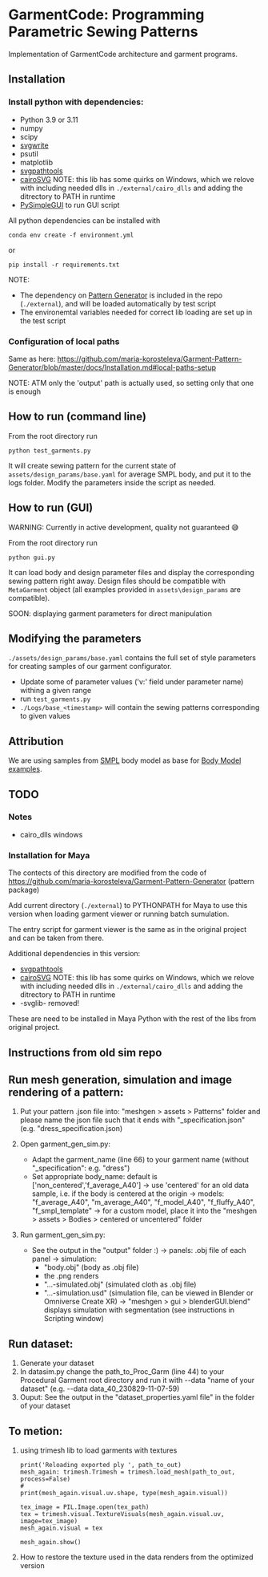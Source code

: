 
# GarmentCode: Programming Parametric Sewing Patterns

Implementation of GarmentCode architecture and garment programs.

## Installation

### Install python with dependencies:

* Python 3.9 or 3.11
* numpy
* scipy
* [svgwrite](https://pypi.org/project/svgwrite/)
* psutil
* matplotlib
* [svgpathtools](https://github.com/mathandy/svgpathtools)
* [cairoSVG](https://cairosvg.org/)
    NOTE: this lib has some quirks on Windows, which we relove with including needed dlls in `./external/cairo_dlls` and adding the ditrectory to PATH in runtime
* [PySimpleGUI](https://github.com/PySimpleGUI/PySimpleGUI) to run GUI script

All python dependencies can be installed with 

```
conda env create -f environment.yml
```
or 

```
pip install -r requirements.txt
```

NOTE: 
* The dependency on [Pattern Generator](https://github.com/maria-korosteleva/Garment-Pattern-Generator) is included in the repo (`./external`), and will be loaded automatically by test script
* The environemtal variables needed for correct lib loading are set up in the test script

### Configuration of local paths

Same as here: https://github.com/maria-korosteleva/Garment-Pattern-Generator/blob/master/docs/Installation.md#local-paths-setup

NOTE: ATM only the 'output' path is actually used, so setting only that one is enough


## How to run (command line)

From the root directory run
```
python test_garments.py
```

It will create sewing pattern for the current state of `assets/design_params/base.yaml` for average SMPL body, and put it to the logs folder. Modify the parameters inside the script as needed.

## How to run (GUI)

WARNING: Currently in active development, quality not guaranteed 😅

From the root directory run
```
python gui.py
```

It can load body and design parameter files and display the corresponding sewing pattern right away.
Design files should be compatible with `MetaGarment` object (all examples provided in `assets\design_params` are compatible).

SOON: displaying garment parameters for direct manipulation

## Modifying the parameters

`./assets/design_params/base.yaml` contains the full set of style parameters for creating samples of our garment configurator.

* Update some of parameter values ('v:' field under parameter name) withing a given range 
* run `test_garments.py` 
* `./Logs/base_<timestamp>` will contain the sewing patterns corresponding to given values


## Attribution
We are using samples from [SMPL](https://smpl.is.tue.mpg.de/) body model as base for [Body Model examples](assets/Bodies). 


## TODO

### Notes
* cairo_dlls windows

### Installation for Maya
The contects of this directory are modified from the code of https://github.com/maria-korosteleva/Garment-Pattern-Generator (pattern package)

Add current directory (`./external`) to PYTHONPATH for Maya to use this version when loading garment viewer or running batch sumulation. 

The entry script for garment viewer is the same as in the original project and can be taken from there.

Additional dependencies in this version: 
* [svgpathtools](https://github.com/mathandy/svgpathtools)
* [cairoSVG](https://cairosvg.org/)
    NOTE: this lib has some quirks on Windows, which we relove with including needed dlls in `./external/cairo_dlls` and adding the ditrectory to PATH in runtime
* -svglib- removed!

These are need to be installed in Maya Python with the rest of the libs from original project.

## Instructions from old sim repo

Run mesh generation, simulation and image rendering of a pattern:
--------------------------------------------------------------------
1. Put your pattern .json file into: "meshgen > assets > Patterns" folder and please name the json file such that it ends with "_specification.json" (e.g. "dress_specification.json)

2. Open garment_gen_sim.py:
   - Adapt the garment_name (line 66) to your garment name (without "_specification": e.g. "dress")
   - Set appropriate body_name: default is ['non_centered','f_average_A40']
     -> use 'centered' for an old data sample, i.e. if the body is centered at the origin
     -> models: "f_average_A40", "m_average_A40", "f_model_A40", "f_fluffy_A40", "f_smpl_template" 
     -> for a custom model, place it into the "meshgen > assets > Bodies > centered or uncentered" folder

3. Run garment_gen_sim.py:
   - See the output in the "output" folder :)
     -> panels: .obj file of each panel
     -> simulation: 
        - "body.obj" (body as .obj file)
        - the .png renders
        - "...-simulated.obj" (simulated cloth as .obj file) 
        - "...-simulation.usd" (simulation file, can be viewed in Blender or Omniverse Create XR)
           -> "meshgen > gui > blenderGUI.blend" displays simulation with segmentation 
              (see instructions in Scripting window)
   



Run dataset:
-------------
1. Generate your dataset
2. In datasim.py change the path_to_Proc_Garm (line 44) to your Procedural Garment root directory and run it with 
   --data "name of your dataset" (e.g. --data data_40_230829-11-07-59)
3. Ouput: See the output in the "dataset_properties.yaml file" in the folder of your dataset


To metion:
------------
1. using trimesh lib to load garments with textures
   ```
   print('Reloading exported ply ', path_to_out)
   mesh_again: trimesh.Trimesh = trimesh.load_mesh(path_to_out, process=False)
   # 
   print(mesh_again.visual.uv.shape, type(mesh_again.visual))

   tex_image = PIL.Image.open(tex_path)
   tex = trimesh.visual.TextureVisuals(mesh_again.visual.uv, image=tex_image)
   mesh_again.visual = tex

   mesh_again.show()
   ```
1. How to restore the texture used in the data renders from the optimized version
